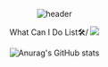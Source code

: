 <div align=center>
 
![header](https://capsule-render.vercel.app/api?type=Waving&color=gradient&height=300&section=header&text=Hello!👋&fontSize=90)

 What Can I Do List🛠/
<img src="https://img.shields.io/badge/JavaScript-F7DF1E?style=flat-square&logo=JavaScript&logoColor=000000"/>

![Anurag's GitHub stats](https://github-readme-stats.vercel.app/api?username=ChoiEuiCheon&show_icons=true&theme=radical)
</div>
